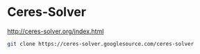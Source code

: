 # Ceres-Solver
http://ceres-solver.org/index.html
```bash
git clone https://ceres-solver.googlesource.com/ceres-solver
```
